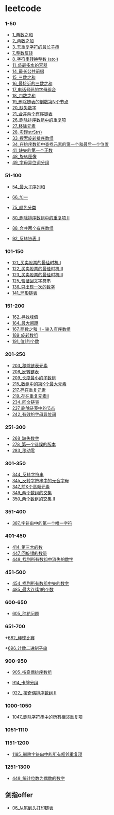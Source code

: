 <!--
 * @Author: your name
 * @Date: 2020-03-15 22:36:11
 * @LastEditTime: 2020-07-31 08:43:58
 * @LastEditors: Please set LastEditors
 * @Description: In User Settings Edit
 * @FilePath: /leetcode/README.md
 -->
# leetcode

### 1-50
+ [1_两数之和](https://github.com/liangchaofei/leetcode/blob/master/1-50/1.md)
+ [2_两数之加](https://github.com/liangchaofei/leetcode/blob/master/1-50/2.md)
+ [3_无重复字符的最长子串](https://github.com/liangchaofei/leetcode/blob/master/1-50/3.md)
+ [7_整数反转](https://github.com/liangchaofei/leetcode/blob/master/1-50/7.md)
+ [8_字符串转换整数 (atoi)](https://github.com/liangchaofei/leetcode/blob/master/1-50/8.md)
+ [11_盛最多水的容器](https://github.com/liangchaofei/leetcode/blob/master/1-50/11.md)
+ [14_最长公共前缀](https://github.com/liangchaofei/leetcode/blob/master/1-50/14.md)
+ [15_三数之和](https://github.com/liangchaofei/leetcode/blob/master/1-50/15.md)
+ [16_最接近的三数之和](https://github.com/liangchaofei/leetcode/blob/master/1-50/16.md)
+ [17_电话号码的字母组合](https://github.com/liangchaofei/leetcode/blob/master/1-50/17.md)
+ [18_四数之和](https://github.com/liangchaofei/leetcode/blob/master/1-50/18.md)
+ [19_删除链表的倒数第N个节点 ](https://github.com/liangchaofei/leetcode/blob/master/1-50/19.md)
+ [20_缺失数字](https://github.com/liangchaofei/leetcode/blob/master/1-50/20.md)
+ [21_合并两个有序链表](https://github.com/liangchaofei/leetcode/blob/master/1-50/21.md)
+ [26_删除排序数组中的重复项 ](https://github.com/liangchaofei/leetcode/blob/master/1-50/26.md)
+ [27_移除元素](https://github.com/liangchaofei/leetcode/blob/master/1-50/27.md)
+ [28_实现strStr()](https://github.com/liangchaofei/leetcode/blob/master/1-50/28.md)
+ [33_搜索旋转排序数组](https://github.com/liangchaofei/leetcode/blob/master/1-50/33.md)
+ [34_在排序数组中查找元素的第一个和最后一个位置](https://github.com/liangchaofei/leetcode/blob/master/1-50/34.md)
+ [41_缺失的第一个正数](https://github.com/liangchaofei/leetcode/blob/master/1-50/41.md)
+ [48_旋转图像](https://github.com/liangchaofei/leetcode/blob/master/1-50/48.md)
+ [49_字母异位词分组](https://github.com/liangchaofei/leetcode/blob/master/1-50/49.md)
### 51-100
+ [54_最大子序列和](https://github.com/liangchaofei/leetcode/blob/master/51-100/53_%E6%9C%80%E5%A4%A7%E5%AD%90%E5%BA%8F%E5%92%8C.md)

+ [66_加一](https://github.com/liangchaofei/leetcode/blob/master/51-100/66.md)
+ [75_颜色分类](https://github.com/liangchaofei/leetcode/blob/master/51-100/75.md)
+ [80_删除排序数组中的重复项 II](https://github.com/liangchaofei/leetcode/blob/master/51-100/75.md)
+ [88_合并两个有序数组](https://github.com/liangchaofei/leetcode/blob/master/51-100/88.md)
+ [92_反转链表 II](https://github.com/liangchaofei/leetcode/blob/master/51-100/92.md)
### 101-150
+ [121_买卖股票的最佳时机 I](https://github.com/liangchaofei/leetcode/blob/master/101-150/121.md)
+ [122_买卖股票的最佳时机 II](https://github.com/liangchaofei/leetcode/blob/master/101-150/122.md)
+ [123_买卖股票的最佳时机III](https://github.com/liangchaofei/leetcode/blob/master/101-150/123.md)
+ [125_验证回文字符串](https://github.com/liangchaofei/leetcode/blob/master/101-150/125.md)
+ [136_只出现一次的数字](https://github.com/liangchaofei/leetcode/blob/master/101-150/136.md)
+ [141_环形链表](https://github.com/liangchaofei/leetcode/blob/master/101-150/141.md)
### 151-200
+ [162_寻找峰值](https://github.com/liangchaofei/leetcode/blob/master/151-200/162.md)
+ [164_最大间距](https://github.com/liangchaofei/leetcode/blob/master/151-200/164.md)
+ [167_两数之和 II - 输入有序数组](https://github.com/liangchaofei/leetcode/blob/master/151-200/167.md)
+ [189_旋转数组](https://github.com/liangchaofei/leetcode/blob/master/151-200/189.md)
+ [191_位1的个数](https://github.com/liangchaofei/leetcode/blob/master/151-200/191.md)
### 201-250
+ [203_移除链表元素 ](https://github.com/liangchaofei/leetcode/blob/master/201-250/203.md)
+ [206_反转链表](https://github.com/liangchaofei/leetcode/blob/master/201-250/206.md)
+ [209_长度最小的子数组](https://github.com/liangchaofei/leetcode/blob/master/201-250/209.md)
+ [215_数组中的第K个最大元素](https://github.com/liangchaofei/leetcode/blob/master/201-250/215.md)
+ [217_存在重复元素](https://github.com/liangchaofei/leetcode/blob/master/201-250/217.md)
+ [219_存在重复元素II](https://github.com/liangchaofei/leetcode/blob/master/201-250/219.md)
+ [234_回文链表](https://github.com/liangchaofei/leetcode/blob/master/201-250/234.md)
+ [237_删除链表中的节点](https://github.com/liangchaofei/leetcode/blob/master/201-250/237.md)
+ [242_有效的字母异位词](https://github.com/liangchaofei/leetcode/blob/master/201-250/242.md)

### 251-300
+ [268_缺失数字](https://github.com/liangchaofei/leetcode/blob/master/251-300/268_%E7%BC%BA%E5%A4%B1%E6%95%B0%E5%AD%97.md)
+ [278_第一个错误的版本](https://github.com/liangchaofei/leetcode/blob/master/251-300/278.md)
+ [283_移动零](https://github.com/liangchaofei/leetcode/blob/master/251-300/283.md)

### 301-350
+ [344_反转字符串](https://github.com/liangchaofei/leetcode/blob/master/301-350/344.md)
+ [345_反转字符串中的元音字母](https://github.com/liangchaofei/leetcode/blob/master/301-350/345.md)
+ [347_前K个高频元素](https://github.com/liangchaofei/leetcode/blob/master/301-350/347.md)
+ [349_两个数组的交集](https://github.com/liangchaofei/leetcode/blob/master/301-350/349_%E4%B8%A4%E4%B8%AA%E6%95%B0%E7%BB%84%E7%9A%84%E4%BA%A4%E9%9B%86.md)
+ [350_两个数组的交集 II](https://github.com/liangchaofei/leetcode/blob/master/301-350/350.md)



### 351-400
+ [387_字符串中的第一个唯一字符](https://github.com/liangchaofei/leetcode/blob/master/301-350/387.md)

### 401-450
+ [414_第三大的数](https://github.com/liangchaofei/leetcode/blob/master/401-450/414_%E7%AC%AC%E4%B8%89%E5%A4%A7%E7%9A%84%E6%95%B0.md)
+ [447_回旋镖的数量](https://github.com/liangchaofei/leetcode/blob/master/401-450/447.md)
+ [448_找到所有数组中消失的数字](https://github.com/liangchaofei/leetcode/blob/master/401-450/448.md)

### 451-500
+ [454_找到所有数组中失的数字](https://github.com/liangchaofei/leetcode/blob/master/451-500/454.md)
+ [485_最大连续1的个数](https://github.com/liangchaofei/leetcode/blob/master/451-500/485_%E6%9C%80%E5%A4%A7%E8%BF%9E%E7%BB%AD1%E7%9A%84%E4%B8%AA%E6%95%B0.md)

### 600-650
+ [605_种花问题](https://github.com/liangchaofei/leetcode/blob/master/600-650/605.md)

### 651-700
+[682_棒球比赛](https://github.com/liangchaofei/leetcode/blob/master/651-700/682.md)

+[696_计数二进制子串](https://github.com/liangchaofei/leetcode/blob/master/651-700/696.md)

### 900-950
+ [905_按奇偶排序数组](https://github.com/liangchaofei/leetcode/blob/master/900-950/905.md)

+ [914_卡牌分组](https://github.com/liangchaofei/leetcode/blob/master/900-950/914.md)

+ [922_ 按奇偶排序数组 II](https://github.com/liangchaofei/leetcode/blob/master/900-950/922.md)

### 1000-1050
+ [1047_删除字符串中的所有相邻重复项](https://github.com/liangchaofei/leetcode/blob/master/1000-1050/1047.md)

### 1051-1110

### 1151-1200
+ [1185_删除字符串中的所有相邻重复项](https://github.com/liangchaofei/leetcode/blob/master/1000-1050/1185.md)

### 1251-1300
+ [448_统计位数为偶数的数字](https://github.com/liangchaofei/leetcode/blob/master/1251-1300/1295.md)

## 剑指offer
+ [06_从尾到头打印链表](https://github.com/liangchaofei/leetcode/blob/master/1-50/offer_6.md)